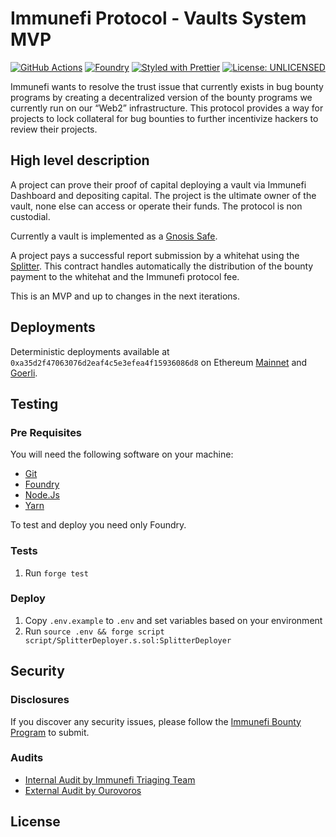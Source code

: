 # Immunefi Protocol - Vaults System MVP

[![GitHub Actions][gha-badge]][gha] [![Foundry][foundry-badge]][foundry]
[![Styled with Prettier][prettier-badge]][prettier] [![License: UNLICENSED][license-badge]][license]

[gha]: https://github.com/immunefi-team/protocol-vaults-mvp/actions
[gha-badge]: https://github.com/immunefi-team/protocol-vaults-mvp/actions/workflows/ci.yml/badge.svg
[foundry]: https://getfoundry.sh/
[foundry-badge]: https://img.shields.io/badge/Built%20with-Foundry-FFDB1C.svg
[prettier]: https://prettier.io
[prettier-badge]: https://img.shields.io/badge/Code_Style-Prettier-ff69b4.svg
[license]: https://opensource.org/licenses/MIT
[license-badge]: https://img.shields.io/badge/License-MIT-blue.svg

Immunefi wants to resolve the trust issue that currently exists in bug bounty programs by creating a decentralized
version of the bounty programs we currently run on our “Web2” infrastructure. This protocol provides a way for projects
to lock collateral for bug bounties to further incentivize hackers to review their projects.

## High level description

A project can prove their proof of capital deploying a vault via Immunefi Dashboard and depositing capital. The project
is the ultimate owner of the vault, none else can access or operate their funds. The protocol is non custodial.

Currently a vault is implemented as a [Gnosis Safe](https://github.com/safe-global/safe-contracts).

A project pays a successful report submission by a whitehat using the [Splitter](./src/Splitter.sol). This contract
handles automatically the distribution of the bounty payment to the whitehat and the Immunefi protocol fee.

This is an MVP and up to changes in the next iterations.

## Deployments

Deterministic deployments available at `0xa35d2f47063076d2eaf4c5e3efea4f15936086d8` on Ethereum
[Mainnet](https://etherscan.io/address/0xa35d2f47063076d2eaf4c5e3efea4f15936086d8) and
[Goerli](https://goerli.etherscan.io/address/0xa35d2f47063076d2eaf4c5e3efea4f15936086d8).

## Testing

### Pre Requisites

You will need the following software on your machine:

- [Git](https://git-scm.com/downloads)
- [Foundry](https://github.com/foundry-rs/foundry)
- [Node.Js](https://nodejs.org/en/download/)
- [Yarn](https://yarnpkg.com/)

To test and deploy you need only Foundry.

### Tests

1. Run `forge test`

### Deploy

1. Copy `.env.example` to `.env` and set variables based on your environment
2. Run `source .env && forge script script/SplitterDeployer.s.sol:SplitterDeployer`

## Security

### Disclosures

If you discover any security issues, please follow the [Immunefi Bounty Program](https://immunefi.com/bounty/immunefi/)
to submit.

### Audits

- [Internal Audit by Immunefi Triaging Team](./audits/2023-02-03%20-%20Immunefi%20-%20Internal%20Audit%20of%20the%20Vaults%20system.pdf)
- [External Audit by Ourovoros](./audits/2023-02-13%20-%20Ourovoros%20Audit.pdf)

## License

